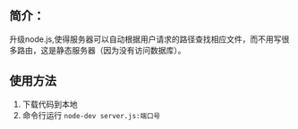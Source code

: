 ## 简介：
升级node.js,使得服务器可以自动根据用户请求的路径查找相应文件，而不用写很多路由，这是静态服务器（因为没有访问数据库）。

## 使用方法
1. 下载代码到本地
2. 命令行运行 `node-dev server.js:端口号`
   
